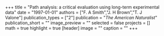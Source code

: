 +++
title = "Path analysis: a critical evaluation using long-term experimental data"
date = "1997-01-01"
authors = ["F. A Smith","J. H Brown","T. J Valone"]
publication_types = ["2"]
publication = "_The American Naturalist_"
publication_short = ""
image_preview = ""
selected = false
projects = []
math = true
highlight = true
[header]
image = ""
caption = ""
+++


